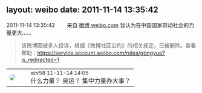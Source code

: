 layout: weibo
date: 2011-11-14 13:35:42
---
<meta name="referrer" content="no-referrer" />

2011-11-14 13:35:42  &nbsp;&nbsp;&nbsp;&nbsp;&nbsp;&nbsp; 来自 <a href="http://weibo.com/" rel="nofollow">微博 weibo.com</a>
我认为在中国国家带动社会的力量更大……
>  该微博因被多人投诉，根据《微博社区公约》的相关规定，已被删除。查看帮助：https://service.account.weibo.com/roles/gongyue?is_redirected=1

<table style="width: 100%;">
  <tr>
    <td style="width: 40px;"><img style="border-radius:50%" src="https://tva2.sinaimg.cn/crop.0.0.180.180.50/40e9ea8djw1f4es3a5fupj20500503y9.jpg?KID=imgbed,tva&Expires=1624465194&ssig=%2FTe6siipLT"></td>
    <td colspan="2"><small>xcv58 11-11-14 14:05</small><br/>什么力量？  奥运？  集中力量办大事？</td>
  </tr>
</table>
